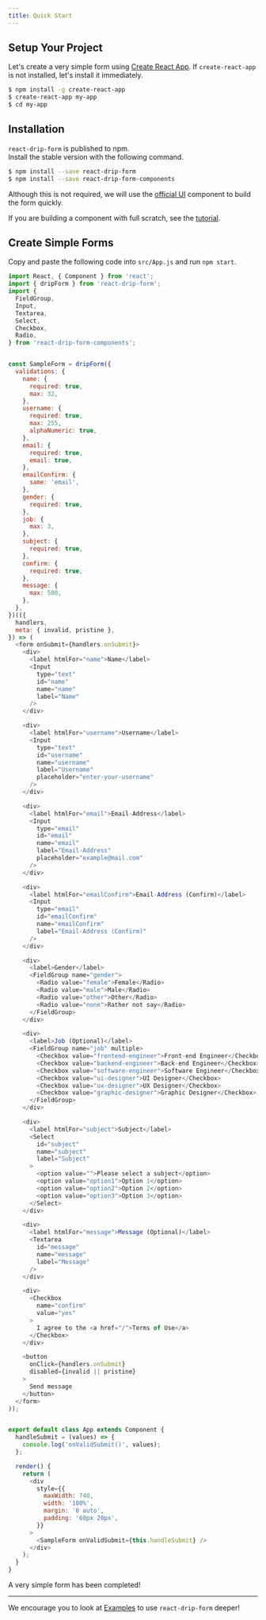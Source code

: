 ```yaml
---
title: Quick Start
---
```



## Setup Your Project

Let's create a very simple form using [Create React App](https://github.com/facebookincubator/create-react-app). If `create-react-app` is not installed, let's install it immediately.

```bash
$ npm install -g create-react-app
$ create-react-app my-app
$ cd my-app
```




## Installation

`react-drip-form` is published to npm.  
Install the stable version with the following command.

```bash
$ npm install --save react-drip-form
$ npm install --save react-drip-form-components
```

Although this is not required, we will use the [official UI](https://github.com/tsuyoshiwada/react-drip-form-components) component to build the form quickly.

If you are building a component with full scratch, see the [tutorial](./tutorial/).




## Create Simple Forms

Copy and paste the following code into `src/App.js` and run `npm start`.

```javascript
import React, { Component } from 'react';
import { dripForm } from 'react-drip-form';
import {
  FieldGroup,
  Input,
  Textarea,
  Select,
  Checkbox,
  Radio,
} from 'react-drip-form-components';


const SampleForm = dripForm({
  validations: {
    name: {
      required: true,
      max: 32,
    },
    username: {
      required: true,
      max: 255,
      alphaNumeric: true,
    },
    email: {
      required: true,
      email: true,
    },
    emailConfirm: {
      same: 'email',
    },
    gender: {
      required: true,
    },
    job: {
      max: 3,
    },
    subject: {
      required: true,
    },
    confirm: {
      required: true,
    },
    message: {
      max: 500,
    },
  },
})(({
  handlers,
  meta: { invalid, pristine },
}) => (
  <form onSubmit={handlers.onSubmit}>
    <div>
      <label htmlFor="name">Name</label>
      <Input
        type="text"
        id="name"
        name="name"
        label="Name"
      />
    </div>

    <div>
      <label htmlFor="username">Username</label>
      <Input
        type="text"
        id="username"
        name="username"
        label="Username"
        placeholder="enter-your-username"
      />
    </div>

    <div>
      <label htmlFor="email">Email-Address</label>
      <Input
        type="email"
        id="email"
        name="email"
        label="Email-Address"
        placeholder="example@mail.com"
      />
    </div>

    <div>
      <label htmlFor="emailConfirm">Email-Address (Confirm)</label>
      <Input
        type="email"
        id="emailConfirm"
        name="emailConfirm"
        label="Email-Address (Confirm)"
      />
    </div>

    <div>
      <label>Gender</label>
      <FieldGroup name="gender">
        <Radio value="female">Female</Radio>
        <Radio value="male">Male</Radio>
        <Radio value="other">Other</Radio>
        <Radio value="none">Rather not say</Radio>
      </FieldGroup>
    </div>

    <div>
      <label>Job (Optional)</label>
      <FieldGroup name="job" multiple>
        <Checkbox value="frontend-engineer">Front-end Engineer</Checkbox>
        <Checkbox value="backend-engineer">Back-end Engineer</Checkbox>
        <Checkbox value="software-engineer">Software Engineer</Checkbox>
        <Checkbox value="ui-designer">UI Designer</Checkbox>
        <Checkbox value="ux-designer">UX Designer</Checkbox>
        <Checkbox value="graphic-designer">Graphic Designer</Checkbox>
      </FieldGroup>
    </div>

    <div>
      <label htmlFor="subject">Subject</label>
      <Select
        id="subject"
        name="subject"
        label="Subject"
      >
        <option value="">Please select a subject</option>
        <option value="option1">Option 1</option>
        <option value="option2">Option 2</option>
        <option value="option3">Option 3</option>
      </Select>
    </div>

    <div>
      <label htmlFor="message">Message (Optional)</label>
      <Textarea
        id="message"
        name="message"
        label="Message"
      />
    </div>

    <div>
      <Checkbox
        name="confirm"
        value="yes"
      >
        I agree to the <a href="/">Terms of Use</a>
      </Checkbox>
    </div>

    <button
      onClick={handlers.onSubmit}
      disabled={invalid || pristine}
    >
      Send message
    </button>
  </form>
));


export default class App extends Component {
  handleSubmit = (values) => {
    console.log('onValidSubmit()', values);
  };

  render() {
    return (
      <div
        style={{
          maxWidth: 740,
          width: '100%',
          margin: '0 auto',
          padding: '60px 20px',
        }}
      >
        <SampleForm onValidSubmit={this.handleSubmit} />
      </div>
    );
  }
}
```

A very simple form has been completed!


---

We encourage you to look at [Examples](../examples/basic-form/) to use `react-drip-form` deeper!

